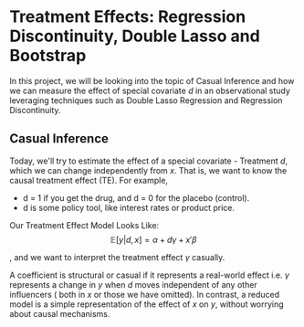 # Treatment Effects: Regression Discontinuity, Double Lasso and Bootstrap

In this project, we will be looking into the topic of Casual Inference and how we can measure the effect of special covariate $d$ in an observational study leveraging techniques such as Double Lasso Regression and Regression Discontinuity. 

## Casual Inference

Today, we'll try to estimate the effect of a special covariate - Treatment $d$, which we can change independently from $x$. That is, we want to know the causal treatment effect (TE). For example,
* d = 1 if you get the drug, and d = 0 for the placebo (control).
* d is some policy tool, like interest rates or product price.

Our Treatment Effect Model Looks Like: 
$$\mathbb{E}[y|d,x]= \alpha + d\gamma + x'\beta $$

, and we want to interpret the treatment effect $\gamma$ casually. 

A coefficient is structural or casual if it represents a real-world effect i.e. $\gamma$ represents a change in $y$ when $d$ moves independent of any other influencers ( both in $x$ or those we have omitted). In contrast, a reduced model is a simple representation of the effect of $x$ on $y$, without worrying about causal mechanisms. 



